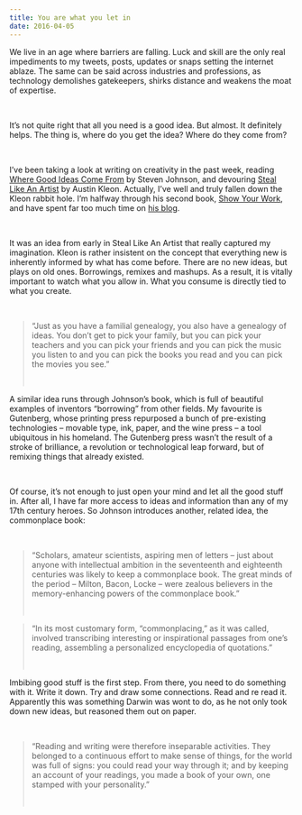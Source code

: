 ```yaml
---
title: You are what you let in
date: 2016-04-05
---
```


<!--kg-card-begin: html--><p>We live in an age where barriers are falling. Luck and skill are the only real impediments to my tweets, posts, updates or snaps setting the internet ablaze. The same can be said across industries and professions, as technology demolishes gatekeepers, shirks distance and weakens the moat of expertise.</p><br>
<p>It’s not quite right that all you need is a good idea. But almost. It definitely helps. The thing is, where do you get the idea? Where do they come from?</p><br>
<p>I’ve been taking a look at writing on creativity in the past week, reading <a href="http://amzn.to/1W92N7L">Where Good Ideas Come From</a> by Steven Johnson, and devouring <a href="http://amzn.to/237GKDM">Steal Like An Artist</a> by Austin Kleon. Actually, I’ve well and truly fallen down the Kleon rabbit hole. I’m halfway through his second book, <a href="http://amzn.to/228Skc6">Show Your Work</a>, and have spent far too much time on <a href="http://austinkleon.com/">his blog</a>.</p><br>
<p>It was an idea from early in Steal Like An Artist that really captured my imagination. Kleon is rather insistent on the concept that everything new is inherently informed by what has come before. There are no new ideas, but plays on old ones. Borrowings, remixes and mashups. As a result, it is vitally important to watch what you allow in. What you consume is directly tied to what you create.</p><br>
<blockquote>
<p>“Just as you have a familial genealogy, you also have a genealogy of ideas. You don’t get to pick your family, but you can pick your teachers and you can pick your friends and you can pick the music you listen to and you can pick the books you read and you can pick the movies you see.”</p><br>
</blockquote>
<p>A similar idea runs through Johnson’s book, which is full of beautiful examples of inventors “borrowing” from other fields. My favourite is Gutenberg, whose printing press repurposed a bunch of pre-existing technologies – movable type, ink, paper, and the wine press – a tool ubiquitous in his homeland. The Gutenberg press wasn’t the result of a stroke of brilliance, a revolution or technological leap forward, but of remixing things that already existed.</p><br>
<p>Of course, it’s not enough to just open your mind and let all the good stuff in. After all, I have far more access to ideas and information than any of my 17th century heroes. So Johnson introduces another, related idea, the commonplace book:</p><br>
<blockquote>
<p>“Scholars, amateur scientists, aspiring men of letters – just about anyone with intellectual ambition in the seventeenth and eighteenth centuries was likely to keep a commonplace book. The great minds of the period – Milton, Bacon, Locke – were zealous believers in the memory-enhancing powers of the commonplace book.”</p><br>
</blockquote>
<blockquote>
<p>“In its most customary form, “commonplacing,” as it was called, involved transcribing interesting or inspirational passages from one’s reading, assembling a personalized encyclopedia of quotations.”</p><br>
</blockquote>
<p>Imbibing good stuff is the first step. From there, you need to do something with it. Write it down. Try and draw some connections. Read and re read it. Apparently this was something Darwin was wont to do, as he not only took down new ideas, but reasoned them out on paper.</p><br>
<blockquote>
<p>“Reading and writing were therefore inseparable activities. They belonged to a continuous effort to make sense of things, for the world was full of signs: you could read your way through it; and by keeping an account of your readings, you made a book of your own, one stamped with your personality.”</p><br>
</blockquote>
<!--kg-card-end: html-->